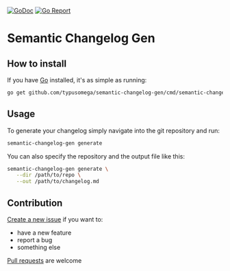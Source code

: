 [![GoDoc](https://godoc.org/github.com/typusomega/semantic-changelog-gen?status.svg)](http://godoc.org/github.com/typusomega/semantic-changelog-gen)
[![Go Report](https://goreportcard.com/badge/github.com/typusomega/semantic-changelog-gen)](https://goreportcard.com/report/github.com/typusomega/semantic-changelog-gen)

# Semantic Changelog Gen

## How to install
If you have [Go](https://golang.org/) installed, it's as simple as running:

```bash
go get github.com/typusomega/semantic-changelog-gen/cmd/semantic-changelog-gen
```

## Usage

To generate your changelog simply navigate into the git repository and run:

```bash
semantic-changelog-gen generate
```

You can also specify the repository and the output file like this:

```bash
semantic-changelog-gen generate \
   --dir /path/to/repo \
   --out /path/to/changelog.md
```

## Contribution

[Create a new issue](https://github.com/typusomega/semantic-changelog-gen/issues/new) if you want to:
- have a new feature
- report a bug
- something else

[Pull requests](https://github.com/typusomega/semantic-changelog-gen/compare) are welcome
